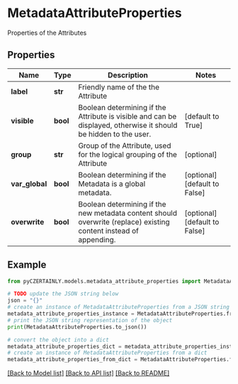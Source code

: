 # MetadataAttributeProperties

Properties of the Attributes

## Properties

Name | Type | Description | Notes
------------ | ------------- | ------------- | -------------
**label** | **str** | Friendly name of the the Attribute | 
**visible** | **bool** | Boolean determining if the Attribute is visible and can be displayed, otherwise it should be hidden to the user. | [default to True]
**group** | **str** | Group of the Attribute, used for the logical grouping of the Attribute | [optional] 
**var_global** | **bool** | Boolean determining if the Metadata is a global metadata. | [optional] [default to False]
**overwrite** | **bool** | Boolean determining if the new metadata content should overwrite (replace) existing content instead of appending. | [optional] [default to False]

## Example

```python
from pyCZERTAINLY.models.metadata_attribute_properties import MetadataAttributeProperties

# TODO update the JSON string below
json = "{}"
# create an instance of MetadataAttributeProperties from a JSON string
metadata_attribute_properties_instance = MetadataAttributeProperties.from_json(json)
# print the JSON string representation of the object
print(MetadataAttributeProperties.to_json())

# convert the object into a dict
metadata_attribute_properties_dict = metadata_attribute_properties_instance.to_dict()
# create an instance of MetadataAttributeProperties from a dict
metadata_attribute_properties_from_dict = MetadataAttributeProperties.from_dict(metadata_attribute_properties_dict)
```
[[Back to Model list]](../README.md#documentation-for-models) [[Back to API list]](../README.md#documentation-for-api-endpoints) [[Back to README]](../README.md)


